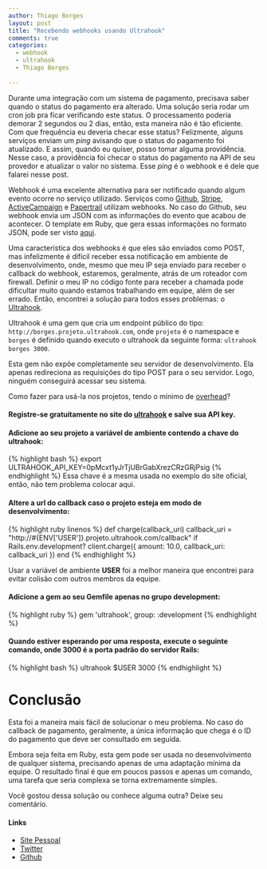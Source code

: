 ```yaml
---
author: Thiago Borges
layout: post
title: "Recebendo webhooks usando Ultrahook"
comments: true
categories:
  - webhook
  - ultrahook
  - Thiago Borges
  
---
```


Durante uma integração com um sistema de pagamento, precisava saber quando o status do pagamento era alterado. Uma solução seria rodar um cron job pra ficar verificando este status. O processamento poderia demorar 2 segundos ou 2 dias, então, esta maneira não é tão eficiente. Com que frequência eu deveria checar esse status? Felizmente, alguns serviços enviam um _ping_ avisando que o status do pagamento foi atualizado. E assim, quando eu quiser, posso tomar alguma providência. Nesse caso, a providência foi checar o status do pagamento na API de seu provedor e atualizar o valor no sistema. Esse _ping_ é o webhook e é dele que falarei nesse post.

<!--more-->

Webhook é uma excelente alternativa para ser notificado quando algum evento ocorre no serviço utilizado. Serviços como [Github][github], [Stripe][stripe], [ActiveCampaign][activecampaign] e [Papertrail][papertrail] utilizam webhooks. No caso do Github, seu webhook envia um JSON com as informações do evento que acabou de acontecer. O template em Ruby, que gera essas informações no formato JSON, pode ser visto [aqui][gh-template].

Uma característica dos webhooks é que eles são enviados como POST, mas infelizmente é difícil receber essa notificação em ambiente de desenvolvimento, onde, mesmo que meu IP seja enviado para receber o callback do webhook, estaremos, geralmente, atrás de um roteador com firewall. Definir o meu IP no código fonte para receber a chamada pode dificultar muito quando estamos trabalhando em equipe, além de ser errado. Então, encontrei a solução para todos esses problemas: o [Ultrahook][ultrahook].

Ultrahook é uma gem que cria um endpoint público do tipo: `http://borges.projeto.ultrahook.com`, onde `projeto` é o namespace e `borges` é definido quando executo o ultrahook da seguinte forma: `ultrahook borges 3000`.

Esta gem não expõe completamente seu servidor de desenvolvimento. Ela apenas redireciona as requisições do tipo POST para o seu servidor. Logo, ninguém conseguirá acessar seu sistema.

Como fazer para usá-la nos projetos, tendo o mínimo de [overhead][]?

#### Registre-se gratuitamente no site do [ultrahook][] e salve sua API key.


#### Adicione ao seu projeto a variável de ambiente contendo a chave do ultrahook:
  {% highlight bash %}
  export ULTRAHOOK_API_KEY=0pMcxt1yJrTjUBrGabXrezCRzGRjPsig
{% endhighlight %}
  Essa chave é a mesma usada no exemplo do site oficial, então, não tem problema colocar aqui.

#### Altere a url do callback caso o projeto esteja em modo de desenvolvimento:
  {% highlight ruby linenos %}
def charge(callback_uri)
  callback_uri = "http://#{ENV['USER']}.projeto.ultrahook.com/callback" if Rails.env.development?
  client.charge({
    amount: 10.0,
    callback_uri: callback_uri
  })
end
{% endhighlight %}

Usar a variável de ambiente **USER** foi a melhor maneira que encontrei para evitar colisão com outros membros da equipe.

#### Adicione a gem ao seu Gemfile apenas no grupo development:
  
  {% highlight ruby %}
  gem 'ultrahook', group: :development
{% endhighlight %}

#### Quando estiver esperando por uma resposta, execute o seguinte comando, onde 3000 é a porta padrão do servidor Rails:
  
  {% highlight bash %}
  ultrahook $USER 3000
{% endhighlight %}

# Conclusão

Esta foi a maneira mais fácil de solucionar o meu problema. No caso do callback de pagamento, geralmente, a única informação que chega é o ID do pagamento que deve ser consultado em seguida.

Embora seja feita em Ruby, esta gem pode ser usada no desenvolvimento de qualquer sistema, precisando apenas de uma adaptação mínima da equipe. O resultado final é que em poucos passos e apenas um comando, uma tarefa que seria complexa se torna extremamente simples.

Você gostou dessa solução ou conhece alguma outra? Deixe seu comentário.

#### Links

- [Site Pessoal](http://www.thiagoborg.es)
- [Twitter](http://twitter.com/tgabrielborges)
- [Github](https://github.com/thiagogabriel)

[ultrahook]: http://www.ultrahook.com/
[github]: https://github.com
[stripe]: https://stripe.com
[activecampaign]: http://www.activecampaign.com
[papertrail]: https://papertrailapp.tenderapp.com
[overhead]: http://pt.wikipedia.org/wiki/Overhead_(computa%C3%A7%C3%A3o)
[dotenv-rails]: https://rubygems.org/gems/dotenv-rails
[gh-template]: https://gist.github.com/tekkub/2732968
